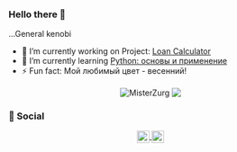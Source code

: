 ### Hello there 👋
...General kenobi
<!--
**MisterZurg/MisterZurg** is a ✨ _special_ ✨ repository because its `README.md` (this file) appears on your GitHub profile. -->

- 🔭 I’m currently working on Project: [Loan Calculator](https://hyperskill.org/projects/90?track=2)
- 🌱 I’m currently learning [Python: основы и применение](https://stepik.org/course/512/syllabus)
- ⚡ Fun fact: Мой любимый цвет - весенний!

<p align="center"> 
  <img align="center" src="https://github-readme-stats.vercel.app/api?username=MisterZurg&show_icons=true&theme=shades-of-purple" alt="MisterZurg" />
  <img align="center" src="https://github-readme-stats.vercel.app/api/top-langs/?username=MisterZurg&hide=html&theme=shades-of-purple&layout=compact">
</p>

### 💬 Social 
<p align="center"> 
  <a href="https://discord.gg/HruUqGwrkN">
    <img align="center" alt="Mister_Zurg's Discord" width="22px" src="https://raw.githubusercontent.com/peterthehan/peterthehan/master/assets/discord.svg" />
  </a>
  <a href="https://www.linkedin.com/in/%D0%B4%D0%B5%D0%BD%D0%B8%D1%81-%D0%B7%D0%B0%D1%85%D0%B0%D1%80%D0%BE%D0%B2-2104b4129/">
    <img align="center" alt="Mister_Zurg's LinkedIN" width="22px" src="https://raw.githubusercontent.com/peterthehan/peterthehan/master/assets/linkedin.svg" />
  </a>
</p>
